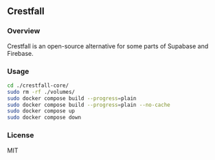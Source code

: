 ## Crestfall

### Overview

Crestfall is an open-source alternative for some parts of Supabase and Firebase.

### Usage

```sh
cd ./crestfall-core/
sudo rm -rf ./volumes/
sudo docker compose build --progress=plain
sudo docker compose build --progress=plain --no-cache
sudo docker compose up
sudo docker compose down
```

### License

MIT